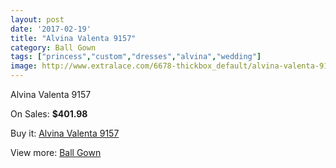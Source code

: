 ```yaml
---
layout: post
date: '2017-02-19'
title: "Alvina Valenta 9157"
category: Ball Gown
tags: ["princess","custom","dresses","alvina","wedding"]
image: http://www.extralace.com/6678-thickbox_default/alvina-valenta-9157.jpg
---
```

Alvina Valenta 9157

On Sales: **$401.98**
<a href="https://www.extralace.com/ball-gown/3161-alvina-valenta-9157.html"><amp-img layout="responsive" width="600" height="600" src="//www.extralace.com/6678-thickbox_default/alvina-valenta-9157.jpg" alt="Alvina Valenta 9157 0" /></a>
<a href="https://www.extralace.com/ball-gown/3161-alvina-valenta-9157.html"><amp-img layout="responsive" width="600" height="600" src="//www.extralace.com/6679-thickbox_default/alvina-valenta-9157.jpg" alt="Alvina Valenta 9157 1" /></a>

Buy it: [Alvina Valenta 9157](https://www.extralace.com/ball-gown/3161-alvina-valenta-9157.html "Alvina Valenta 9157")

View more: [Ball Gown](https://www.extralace.com/3-ball-gown "Ball Gown")